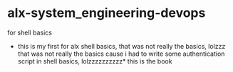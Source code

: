 # alx-system_engineering-devops
for shell basics

* this is my first for alx shell basics, that was not really the basics, lolzzz that was not really the basics cause i had to write some authentication script in shell basics, lolzzzzzzzzzz*
this is the book

